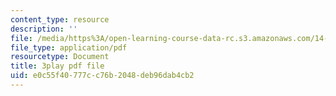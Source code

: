 ```yaml
---
content_type: resource
description: ''
file: /media/https%3A/open-learning-course-data-rc.s3.amazonaws.com/14-73-the-challenge-of-world-poverty-spring-2011/e0c55f40777cc76b2048deb96dab4cb2_p5ro4x1r16Q.pdf
file_type: application/pdf
resourcetype: Document
title: 3play pdf file
uid: e0c55f40-777c-c76b-2048-deb96dab4cb2
---
```

